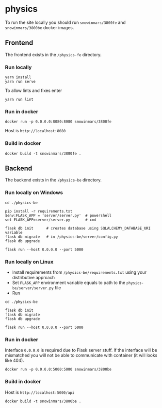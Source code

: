 # physics

To run the site locally you should run `snowinmars/3800fe` and `snowinmars/3800be` docker images.

## Frontend

The frontend exists in the `/physics-fe` directory.

### Run locally
```
yarn install
yarn run serve
```

To allow lints and fixes enter
```
yarn run lint
```

### Run in docker

```
docker run -p 0.0.0.0:8080:8080 snowinmars/3800fe
```

Host is `http://localhost:8080`

### Build in docker

```
docker build -t snowinmars/3800fe .
```

## Backend

The backend exists in the `/physics-be` directory.

### Run locally on Windows
```
cd ./physics-be

pip install -r requirements.txt
$env:FLASK_APP = 'server/server.py'  # powershell 
set FLASK_APP=server/server.py       # cmd

flask db init      # creates database using SQLALCHEMY_DATABASE_URI variable
flask db migrate   # in /physics-be/server/config.py 
flask db upgrade

flask run --host 0.0.0.0 --port 5000
```

### Run locally on Linux

- Install requirements from `/physics-be/requirements.txt` using your distributive approach
- Set `FLASK_APP` environment variable equals to path to the `physics-be/server/server.py` file
- Run
```
cd ./physics-be

flask db init
flask db migrate
flask db upgrade

flask run --host 0.0.0.0 --port 5000
```

### Run in docker

Interface `0.0.0.0` is required due to Flask server stuff. If the interface will be mismatched you will not be able to communicate with container (it will looks like 404).

```
docker run -p 0.0.0.0:5000:5000 snowinmars/3800be
```

### Build in docker

Host is `http://localhost:5000/api`


```
docker build -t snowinmars/3800be .
```
